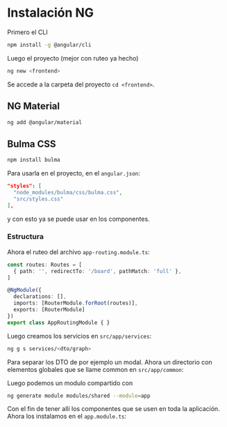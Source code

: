 # Instalación NG
Primero el CLI
```bash
npm install -g @angular/cli
```
Luego el proyecto (mejor con ruteo ya hecho)
```bash
ng new <frontend>
```

Se accede a la carpeta del proyecto `cd <frontend>`.

## NG Material
```bash
ng add @angular/material
```
## Bulma CSS
```bash
npm install bulma
```
Para usarla en el proyecto, en el `angular.json`:
```json
"styles": [
  "node_modules/bulma/css/bulma.css",
  "src/styles.css"
],
```
y con esto ya se puede usar en los componentes.

### Estructura
Ahora el ruteo del archivo `app-routing.module.ts`:
```typescript
const routes: Routes = [
  { path: '', redirectTo: '/board', pathMatch: 'full' },
]

@NgModule({
  declarations: [],
  imports: [RouterModule.forRoot(routes)],
  exports: [RouterModule]
})
export class AppRoutingModule { }
```

Luego creamos los servicios en `src/app/services`:
```bash
ng g s services/<dto/graph>
```
Para separar los DTO de por ejemplo un modal.
Ahora un directorio con elementos globales que se llame common en `src/app/common`:

Luego podemos un modulo compartido con
```bash
ng generate module modules/shared --module=app
```
Con el fin de tener allí los componentes que se usen en toda la aplicación.
Ahora los instalamos en el `app.module.ts`:
```typescript
